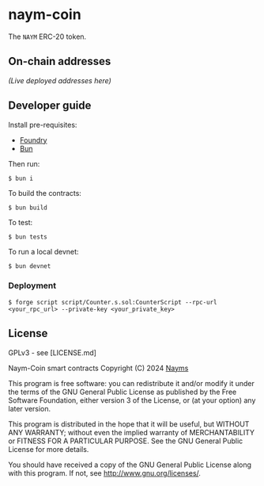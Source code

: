 # naym-coin

The `NAYM` ERC-20 token.

## On-chain addresses

_(Live deployed addresses here)_

## Developer guide

Install pre-requisites:

* [Foundry](https://book.getfoundry.sh/)
* [Bun](https://bun.sh)

Then run:

```shell
$ bun i
```

To build the contracts:

```shell
$ bun build
```

To test:

```shell
$ bun tests
```

To run a local devnet:

```shell
$ bun devnet
```

### Deployment

```shell
$ forge script script/Counter.s.sol:CounterScript --rpc-url <your_rpc_url> --private-key <your_private_key>
```

## License

GPLv3 - see [LICENSE.md]

Naym-Coin smart contracts
Copyright (C) 2024  [Nayms](https://nayms.com)

This program is free software: you can redistribute it and/or modify
it under the terms of the GNU General Public License as published by
the Free Software Foundation, either version 3 of the License, or
(at your option) any later version.

This program is distributed in the hope that it will be useful,
but WITHOUT ANY WARRANTY; without even the implied warranty of
MERCHANTABILITY or FITNESS FOR A PARTICULAR PURPOSE.  See the
GNU General Public License for more details.

You should have received a copy of the GNU General Public License
along with this program.  If not, see <http://www.gnu.org/licenses/>.
